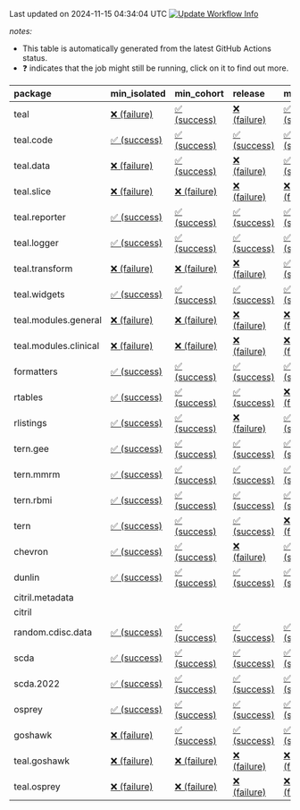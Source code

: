 Last updated on 2024-11-15 04:34:04 UTC [![Update Workflow
Info](https://github.com/averissimo/verdepcheck-status/actions/workflows/update.yaml/badge.svg)](https://github.com/averissimo/verdepcheck-status/actions/workflows/update.yaml)

*notes:*

-   This table is automatically generated from the latest GitHub Actions
    status.
-   ❓ indicates that the job might still be running, click on it to
    find out more.

<table>
<colgroup>
<col style="width: 4%" />
<col style="width: 23%" />
<col style="width: 23%" />
<col style="width: 23%" />
<col style="width: 23%" />
</colgroup>
<thead>
<tr class="header">
<th style="text-align: left;">package</th>
<th style="text-align: left;">min_isolated</th>
<th style="text-align: left;">min_cohort</th>
<th style="text-align: left;">release</th>
<th style="text-align: left;">max</th>
</tr>
</thead>
<tbody>
<tr class="odd">
<td style="text-align: left;">teal</td>
<td
style="text-align: left;"><a href="https://github.com/insightsengineering/teal/actions/runs/11761939715/job/32764266792">❌
(failure)</a></td>
<td
style="text-align: left;"><a href="https://github.com/insightsengineering/teal/actions/runs/11761939715/job/32764266695">✅
(success)</a></td>
<td
style="text-align: left;"><a href="https://github.com/insightsengineering/teal/actions/runs/11761939715/job/32764266874">❌
(failure)</a></td>
<td
style="text-align: left;"><a href="https://github.com/insightsengineering/teal/actions/runs/11761939715/job/32764266610">✅
(success)</a></td>
</tr>
<tr class="even">
<td style="text-align: left;">teal.code</td>
<td
style="text-align: left;"><a href="https://github.com/insightsengineering/teal.code/actions/runs/11761954488/job/32764299037">✅
(success)</a></td>
<td
style="text-align: left;"><a href="https://github.com/insightsengineering/teal.code/actions/runs/11761954488/job/32764298839">✅
(success)</a></td>
<td
style="text-align: left;"><a href="https://github.com/insightsengineering/teal.code/actions/runs/11761954488/job/32764299122">✅
(success)</a></td>
<td
style="text-align: left;"><a href="https://github.com/insightsengineering/teal.code/actions/runs/11761954488/job/32764298943">✅
(success)</a></td>
</tr>
<tr class="odd">
<td style="text-align: left;">teal.data</td>
<td
style="text-align: left;"><a href="https://github.com/insightsengineering/teal.data/actions/runs/11761943051/job/32764273632">❌
(failure)</a></td>
<td
style="text-align: left;"><a href="https://github.com/insightsengineering/teal.data/actions/runs/11761943051/job/32764273470">✅
(success)</a></td>
<td
style="text-align: left;"><a href="https://github.com/insightsengineering/teal.data/actions/runs/11761943051/job/32764273734">❌
(failure)</a></td>
<td
style="text-align: left;"><a href="https://github.com/insightsengineering/teal.data/actions/runs/11761943051/job/32764273555">✅
(success)</a></td>
</tr>
<tr class="even">
<td style="text-align: left;">teal.slice</td>
<td
style="text-align: left;"><a href="https://github.com/insightsengineering/teal.slice/actions/runs/11761948178/job/32764285395">❌
(failure)</a></td>
<td
style="text-align: left;"><a href="https://github.com/insightsengineering/teal.slice/actions/runs/11761948178/job/32764285313">❌
(failure)</a></td>
<td
style="text-align: left;"><a href="https://github.com/insightsengineering/teal.slice/actions/runs/11761948178/job/32764285504">❌
(failure)</a></td>
<td
style="text-align: left;"><a href="https://github.com/insightsengineering/teal.slice/actions/runs/11761948178/job/32764285229">❌
(failure)</a></td>
</tr>
<tr class="odd">
<td style="text-align: left;">teal.reporter</td>
<td
style="text-align: left;"><a href="https://github.com/insightsengineering/teal.reporter/actions/runs/11761945586/job/32764279570">✅
(success)</a></td>
<td
style="text-align: left;"><a href="https://github.com/insightsengineering/teal.reporter/actions/runs/11761945586/job/32764279632">✅
(success)</a></td>
<td
style="text-align: left;"><a href="https://github.com/insightsengineering/teal.reporter/actions/runs/11761945586/job/32764279725">✅
(success)</a></td>
<td
style="text-align: left;"><a href="https://github.com/insightsengineering/teal.reporter/actions/runs/11761945586/job/32764279473">✅
(success)</a></td>
</tr>
<tr class="even">
<td style="text-align: left;">teal.logger</td>
<td
style="text-align: left;"><a href="https://github.com/insightsengineering/teal.logger/actions/runs/11761940561/job/32764268619">✅
(success)</a></td>
<td
style="text-align: left;"><a href="https://github.com/insightsengineering/teal.logger/actions/runs/11761940561/job/32764268551">✅
(success)</a></td>
<td
style="text-align: left;"><a href="https://github.com/insightsengineering/teal.logger/actions/runs/11761940561/job/32764268689">✅
(success)</a></td>
<td
style="text-align: left;"><a href="https://github.com/insightsengineering/teal.logger/actions/runs/11761940561/job/32764268488">✅
(success)</a></td>
</tr>
<tr class="odd">
<td style="text-align: left;">teal.transform</td>
<td
style="text-align: left;"><a href="https://github.com/insightsengineering/teal.transform/actions/runs/11761946388/job/32764280952">❌
(failure)</a></td>
<td
style="text-align: left;"><a href="https://github.com/insightsengineering/teal.transform/actions/runs/11761946388/job/32764281073">❌
(failure)</a></td>
<td
style="text-align: left;"><a href="https://github.com/insightsengineering/teal.transform/actions/runs/11761946388/job/32764281008">❌
(failure)</a></td>
<td
style="text-align: left;"><a href="https://github.com/insightsengineering/teal.transform/actions/runs/11761946388/job/32764281113">✅
(success)</a></td>
</tr>
<tr class="even">
<td style="text-align: left;">teal.widgets</td>
<td
style="text-align: left;"><a href="https://github.com/insightsengineering/teal.widgets/actions/runs/11761958887/job/32764308661">✅
(success)</a></td>
<td
style="text-align: left;"><a href="https://github.com/insightsengineering/teal.widgets/actions/runs/11761958887/job/32764308540">✅
(success)</a></td>
<td
style="text-align: left;"><a href="https://github.com/insightsengineering/teal.widgets/actions/runs/11761958887/job/32764308609">✅
(success)</a></td>
<td
style="text-align: left;"><a href="https://github.com/insightsengineering/teal.widgets/actions/runs/11761958887/job/32764308472">✅
(success)</a></td>
</tr>
<tr class="odd">
<td style="text-align: left;">teal.modules.general</td>
<td
style="text-align: left;"><a href="https://github.com/insightsengineering/teal.modules.general/actions/runs/11761940068/job/32764267472">❌
(failure)</a></td>
<td
style="text-align: left;"><a href="https://github.com/insightsengineering/teal.modules.general/actions/runs/11761940068/job/32764267304">❌
(failure)</a></td>
<td
style="text-align: left;"><a href="https://github.com/insightsengineering/teal.modules.general/actions/runs/11761940068/job/32764267543">❌
(failure)</a></td>
<td
style="text-align: left;"><a href="https://github.com/insightsengineering/teal.modules.general/actions/runs/11761940068/job/32764267384">❌
(failure)</a></td>
</tr>
<tr class="even">
<td style="text-align: left;">teal.modules.clinical</td>
<td
style="text-align: left;"><a href="https://github.com/insightsengineering/teal.modules.clinical/actions/runs/11761953062/job/32764296620">❌
(failure)</a></td>
<td
style="text-align: left;"><a href="https://github.com/insightsengineering/teal.modules.clinical/actions/runs/11761953062/job/32764296469">❌
(failure)</a></td>
<td
style="text-align: left;"><a href="https://github.com/insightsengineering/teal.modules.clinical/actions/runs/11761953062/job/32764296704">❌
(failure)</a></td>
<td
style="text-align: left;"><a href="https://github.com/insightsengineering/teal.modules.clinical/actions/runs/11761953062/job/32764296358">❌
(failure)</a></td>
</tr>
<tr class="odd">
<td style="text-align: left;">formatters</td>
<td
style="text-align: left;"><a href="https://github.com/insightsengineering/formatters/actions/runs/11761950035/job/32764289834">✅
(success)</a></td>
<td
style="text-align: left;"><a href="https://github.com/insightsengineering/formatters/actions/runs/11761950035/job/32764289687">✅
(success)</a></td>
<td
style="text-align: left;"><a href="https://github.com/insightsengineering/formatters/actions/runs/11761950035/job/32764289914">✅
(success)</a></td>
<td
style="text-align: left;"><a href="https://github.com/insightsengineering/formatters/actions/runs/11761950035/job/32764289763">✅
(success)</a></td>
</tr>
<tr class="even">
<td style="text-align: left;">rtables</td>
<td
style="text-align: left;"><a href="https://github.com/insightsengineering/rtables/actions/runs/11761940012/job/32764267161">✅
(success)</a></td>
<td
style="text-align: left;"><a href="https://github.com/insightsengineering/rtables/actions/runs/11761940012/job/32764267081">✅
(success)</a></td>
<td
style="text-align: left;"><a href="https://github.com/insightsengineering/rtables/actions/runs/11761940012/job/32764267225">✅
(success)</a></td>
<td
style="text-align: left;"><a href="https://github.com/insightsengineering/rtables/actions/runs/11761940012/job/32764267008">❌
(failure)</a></td>
</tr>
<tr class="odd">
<td style="text-align: left;">rlistings</td>
<td
style="text-align: left;"><a href="https://github.com/insightsengineering/rlistings/actions/runs/11761944250/job/32764276671">✅
(success)</a></td>
<td
style="text-align: left;"><a href="https://github.com/insightsengineering/rlistings/actions/runs/11761944250/job/32764276606">✅
(success)</a></td>
<td
style="text-align: left;"><a href="https://github.com/insightsengineering/rlistings/actions/runs/11761944250/job/32764276804">❌
(failure)</a></td>
<td
style="text-align: left;"><a href="https://github.com/insightsengineering/rlistings/actions/runs/11761944250/job/32764276722">✅
(success)</a></td>
</tr>
<tr class="even">
<td style="text-align: left;">tern.gee</td>
<td
style="text-align: left;"><a href="https://github.com/insightsengineering/tern.gee/actions/runs/11761951588/job/32764292663">✅
(success)</a></td>
<td
style="text-align: left;"><a href="https://github.com/insightsengineering/tern.gee/actions/runs/11761951588/job/32764292489">✅
(success)</a></td>
<td
style="text-align: left;"><a href="https://github.com/insightsengineering/tern.gee/actions/runs/11761951588/job/32764292606">✅
(success)</a></td>
<td
style="text-align: left;"><a href="https://github.com/insightsengineering/tern.gee/actions/runs/11761951588/job/32764292543">✅
(success)</a></td>
</tr>
<tr class="odd">
<td style="text-align: left;">tern.mmrm</td>
<td
style="text-align: left;"><a href="https://github.com/insightsengineering/tern.mmrm/actions/runs/11761958458/job/32764307347">✅
(success)</a></td>
<td
style="text-align: left;"><a href="https://github.com/insightsengineering/tern.mmrm/actions/runs/11761958458/job/32764307233">✅
(success)</a></td>
<td
style="text-align: left;"><a href="https://github.com/insightsengineering/tern.mmrm/actions/runs/11761958458/job/32764307415">✅
(success)</a></td>
<td
style="text-align: left;"><a href="https://github.com/insightsengineering/tern.mmrm/actions/runs/11761958458/job/32764307294">✅
(success)</a></td>
</tr>
<tr class="even">
<td style="text-align: left;">tern.rbmi</td>
<td
style="text-align: left;"><a href="https://github.com/insightsengineering/tern.rbmi/actions/runs/11761949895/job/32764289473">✅
(success)</a></td>
<td
style="text-align: left;"><a href="https://github.com/insightsengineering/tern.rbmi/actions/runs/11761949895/job/32764289401">✅
(success)</a></td>
<td
style="text-align: left;"><a href="https://github.com/insightsengineering/tern.rbmi/actions/runs/11761949895/job/32764289547">✅
(success)</a></td>
<td
style="text-align: left;"><a href="https://github.com/insightsengineering/tern.rbmi/actions/runs/11761949895/job/32764289341">✅
(success)</a></td>
</tr>
<tr class="odd">
<td style="text-align: left;">tern</td>
<td
style="text-align: left;"><a href="https://github.com/insightsengineering/tern/actions/runs/11761944812/job/32764278284">✅
(success)</a></td>
<td
style="text-align: left;"><a href="https://github.com/insightsengineering/tern/actions/runs/11761944812/job/32764278211">✅
(success)</a></td>
<td
style="text-align: left;"><a href="https://github.com/insightsengineering/tern/actions/runs/11761944812/job/32764278358">✅
(success)</a></td>
<td
style="text-align: left;"><a href="https://github.com/insightsengineering/tern/actions/runs/11761944812/job/32764278095">❌
(failure)</a></td>
</tr>
<tr class="even">
<td style="text-align: left;">chevron</td>
<td
style="text-align: left;"><a href="https://github.com/insightsengineering/chevron/actions/runs/11761950821/job/32764291614">✅
(success)</a></td>
<td
style="text-align: left;"><a href="https://github.com/insightsengineering/chevron/actions/runs/11761950821/job/32764291252">✅
(success)</a></td>
<td
style="text-align: left;"><a href="https://github.com/insightsengineering/chevron/actions/runs/11761950821/job/32764291491">❌
(failure)</a></td>
<td
style="text-align: left;"><a href="https://github.com/insightsengineering/chevron/actions/runs/11761950821/job/32764291376">✅
(success)</a></td>
</tr>
<tr class="odd">
<td style="text-align: left;">dunlin</td>
<td
style="text-align: left;"><a href="https://github.com/insightsengineering/dunlin/actions/runs/11761950743/job/32764291513">✅
(success)</a></td>
<td
style="text-align: left;"><a href="https://github.com/insightsengineering/dunlin/actions/runs/11761950743/job/32764291199">✅
(success)</a></td>
<td
style="text-align: left;"><a href="https://github.com/insightsengineering/dunlin/actions/runs/11761950743/job/32764291643">✅
(success)</a></td>
<td
style="text-align: left;"><a href="https://github.com/insightsengineering/dunlin/actions/runs/11761950743/job/32764291340">✅
(success)</a></td>
</tr>
<tr class="even">
<td style="text-align: left;">citril.metadata</td>
<td style="text-align: left;"></td>
<td style="text-align: left;"></td>
<td style="text-align: left;"></td>
<td style="text-align: left;"></td>
</tr>
<tr class="odd">
<td style="text-align: left;">citril</td>
<td style="text-align: left;"></td>
<td style="text-align: left;"></td>
<td style="text-align: left;"></td>
<td style="text-align: left;"></td>
</tr>
<tr class="even">
<td style="text-align: left;">random.cdisc.data</td>
<td
style="text-align: left;"><a href="https://github.com/insightsengineering/random.cdisc.data/actions/runs/11761948797/job/32764286358">✅
(success)</a></td>
<td
style="text-align: left;"><a href="https://github.com/insightsengineering/random.cdisc.data/actions/runs/11761948797/job/32764286529">✅
(success)</a></td>
<td
style="text-align: left;"><a href="https://github.com/insightsengineering/random.cdisc.data/actions/runs/11761948797/job/32764286405">✅
(success)</a></td>
<td
style="text-align: left;"><a href="https://github.com/insightsengineering/random.cdisc.data/actions/runs/11761948797/job/32764286477">✅
(success)</a></td>
</tr>
<tr class="odd">
<td style="text-align: left;">scda</td>
<td
style="text-align: left;"><a href="https://github.com/insightsengineering/scda/actions/runs/10437595381/job/28903950666">✅
(success)</a></td>
<td
style="text-align: left;"><a href="https://github.com/insightsengineering/scda/actions/runs/10437595381/job/28903950617">✅
(success)</a></td>
<td
style="text-align: left;"><a href="https://github.com/insightsengineering/scda/actions/runs/10437595381/job/28903950725">✅
(success)</a></td>
<td
style="text-align: left;"><a href="https://github.com/insightsengineering/scda/actions/runs/10437595381/job/28903950525">✅
(success)</a></td>
</tr>
<tr class="even">
<td style="text-align: left;">scda.2022</td>
<td
style="text-align: left;"><a href="https://github.com/insightsengineering/scda.2022/actions/runs/10336794308/job/28612920887">✅
(success)</a></td>
<td
style="text-align: left;"><a href="https://github.com/insightsengineering/scda.2022/actions/runs/10336794308/job/28612920603">✅
(success)</a></td>
<td
style="text-align: left;"><a href="https://github.com/insightsengineering/scda.2022/actions/runs/10336794308/job/28612920985">✅
(success)</a></td>
<td
style="text-align: left;"><a href="https://github.com/insightsengineering/scda.2022/actions/runs/10336794308/job/28612920798">✅
(success)</a></td>
</tr>
<tr class="odd">
<td style="text-align: left;">osprey</td>
<td
style="text-align: left;"><a href="https://github.com/insightsengineering/osprey/actions/runs/11761956162/job/32764303034">✅
(success)</a></td>
<td
style="text-align: left;"><a href="https://github.com/insightsengineering/osprey/actions/runs/11761956162/job/32764302952">✅
(success)</a></td>
<td
style="text-align: left;"><a href="https://github.com/insightsengineering/osprey/actions/runs/11761956162/job/32764303104">✅
(success)</a></td>
<td
style="text-align: left;"><a href="https://github.com/insightsengineering/osprey/actions/runs/11761956162/job/32764302877">✅
(success)</a></td>
</tr>
<tr class="even">
<td style="text-align: left;">goshawk</td>
<td
style="text-align: left;"><a href="https://github.com/insightsengineering/goshawk/actions/runs/11761949880/job/32764289506">❌
(failure)</a></td>
<td
style="text-align: left;"><a href="https://github.com/insightsengineering/goshawk/actions/runs/11761949880/job/32764289445">✅
(success)</a></td>
<td
style="text-align: left;"><a href="https://github.com/insightsengineering/goshawk/actions/runs/11761949880/job/32764289581">✅
(success)</a></td>
<td
style="text-align: left;"><a href="https://github.com/insightsengineering/goshawk/actions/runs/11761949880/job/32764289380">✅
(success)</a></td>
</tr>
<tr class="odd">
<td style="text-align: left;">teal.goshawk</td>
<td
style="text-align: left;"><a href="https://github.com/insightsengineering/teal.goshawk/actions/runs/11761948501/job/32764286089">❌
(failure)</a></td>
<td
style="text-align: left;"><a href="https://github.com/insightsengineering/teal.goshawk/actions/runs/11761948501/job/32764285899">❌
(failure)</a></td>
<td
style="text-align: left;"><a href="https://github.com/insightsengineering/teal.goshawk/actions/runs/11761948501/job/32764286172">❌
(failure)</a></td>
<td
style="text-align: left;"><a href="https://github.com/insightsengineering/teal.goshawk/actions/runs/11761948501/job/32764285990">❌
(failure)</a></td>
</tr>
<tr class="even">
<td style="text-align: left;">teal.osprey</td>
<td
style="text-align: left;"><a href="https://github.com/insightsengineering/teal.osprey/actions/runs/11761953936/job/32764297776">❌
(failure)</a></td>
<td
style="text-align: left;"><a href="https://github.com/insightsengineering/teal.osprey/actions/runs/11761953936/job/32764297855">❌
(failure)</a></td>
<td
style="text-align: left;"><a href="https://github.com/insightsengineering/teal.osprey/actions/runs/11761953936/job/32764297930">❌
(failure)</a></td>
<td
style="text-align: left;"><a href="https://github.com/insightsengineering/teal.osprey/actions/runs/11761953936/job/32764297696">❌
(failure)</a></td>
</tr>
</tbody>
</table>
